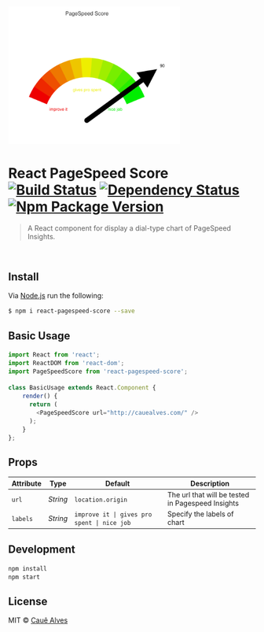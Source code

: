 <img src="./screenshot.png?raw=true" width="350" />

# React PageSpeed Score [![Build Status](https://travis-ci.org/cauealves/react-pagespeed-score.svg?branch=master)](https://travis-ci.org/cauealves/react-pagespeed-score) [![Dependency Status](https://david-dm.org/cauealves/react-pagespeed-score.svg?style=flat-square)](https://david-dm.org/cauealves/react-pagespeed-score) [![Npm Package Version](https://img.shields.io/npm/v/react-pagespeed-score.svg?style=flat-square)](https://www.npmjs.org/package/react-pagespeed-score)

> A React component for display a dial-type chart of PageSpeed Insights.

<br />

## Install 

Via [Node.js](https://nodejs.org) run the following:
```bash
$ npm i react-pagespeed-score --save
```

## Basic Usage
```js
import React from 'react';
import ReactDOM from 'react-dom';
import PageSpeedScore from 'react-pagespeed-score';

class BasicUsage extends React.Component {
    render() {
      return (
        <PageSpeedScore url="http://cauealves.com/" />
      );
    }
};
```

## Props

Attribute  | Type        | Default             | Description
---        | ---         | ---                 | ---
`url`   | *String*    | `location.origin`    | The url that will be tested in Pagespeed Insights
`labels` | *String*   | `improve it \| gives pro spent \| nice job`             | Specify the labels of chart


## Development

```bash
npm install
npm start
```

## License

MIT © [Cauê Alves](http://cauealves.com)
